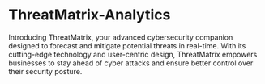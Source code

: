 # ThreatMatrix-Analytics
Introducing ThreatMatrix, your advanced cybersecurity companion designed to forecast and mitigate potential threats in real-time. With its cutting-edge technology and user-centric design, ThreatMatrix empowers businesses to stay ahead of cyber attacks and ensure better control over their security posture.
